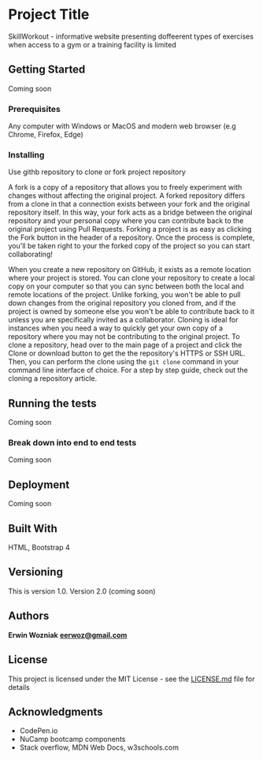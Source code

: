 # Project Title

SkillWorkout - informative website presenting doffeerent types of exercises when access to a gym or a training facility is limited

## Getting Started

Coming soon

### Prerequisites

Any computer with Windows or MacOS and modern web browser (e.g Chrome, Firefox, Edge)


### Installing

Use githb repository to clone or fork project repository

A fork is a copy of a repository that allows you to freely experiment with changes without affecting the original project. A forked repository differs from a clone in that a connection exists between your fork and the original repository itself. In this way, your fork acts as a bridge between the original repository and your personal copy where you can contribute back to the original project using Pull Requests.
Forking a project is as easy as clicking the Fork button in the header of a repository. Once the process is complete, you'll be taken right to your the forked copy of the project so you can start collaborating!

When you create a new repository on GitHub, it exists as a remote location where your project is stored. You can clone your repository to create a local copy on your computer so that you can sync between both the local and remote locations of the project.
Unlike forking, you won't be able to pull down changes from the original repository you cloned from, and if the project is owned by someone else you won't be able to contribute back to it unless you are specifically invited as a collaborator. Cloning is ideal for instances when you need a way to quickly get your own copy of a repository where you may not be contributing to the original project.
To clone a repository, head over to the main page of a project and click the Clone or download button to get the the repository's HTTPS or SSH URL. Then, you can perform the clone using the `git clone` command in your command line interface of choice. For a step by step guide, check out the cloning a repository article.


## Running the tests

Coming soon

### Break down into end to end tests

Coming soon

## Deployment

Coming soon

## Built With

HTML, Bootstrap 4


## Versioning

This is version 1.0.
Version 2.0 (coming soon) 

## Authors

**Erwin Wozniak**
**eerwoz@gmail.com** 


## License

This project is licensed under the MIT License - see the [LICENSE.md](LICENSE.md) file for details

## Acknowledgments

* CodePen.io
* NuCamp bootcamp components
* Stack overflow, MDN Web Docs, w3schools.com
